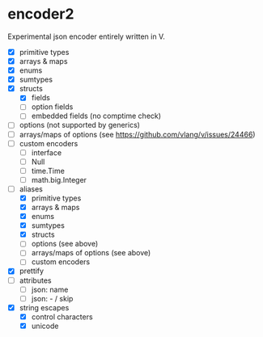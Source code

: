 # encoder2

Experimental json encoder entirely written in V. 

- [x] primitive types
- [x] arrays & maps
- [x] enums
- [x] sumtypes
- [x] structs
	- [x] fields
	- [ ] option fields
	- [ ] embedded fields (no comptime check)
- [ ] options (not supported by generics)
- [ ] arrays/maps of options (see https://github.com/vlang/v/issues/24466)
- [ ] custom encoders
	- [ ] interface
	- [ ] Null
	- [ ] time.Time
	- [ ] math.big.Integer
- [ ] aliases
	- [x] primitive types
	- [x] arrays & maps
	- [x] enums
	- [x] sumtypes
	- [x] structs
	- [ ] options (see above)
	- [ ] arrays/maps of options (see above)
	- [ ] custom encoders
- [x] prettify
- [ ] attributes
	- [ ] json: name
	- [ ] json: - / skip
- [x] string escapes
	- [x] control characters
	- [x] unicode
